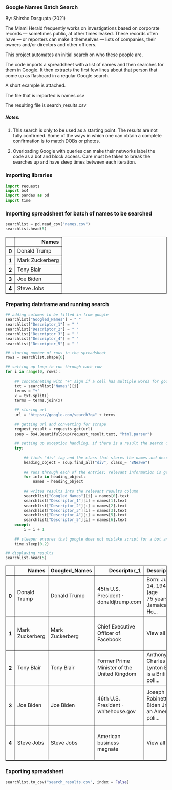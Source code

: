 ### Google Names Batch Search

By: Shirsho Dasgupta (2021) 

The Miami Herald frequently works on investigations based on corporate records — sometimes public, at other times leaked. These records often have — or reporters can make it themselves — lists of companies, their owners and/or directors and other officers. 

This project automates an initial search on who these people are. 

The code imports a spreadsheet with a list of names and then searches for them in Google. It then extracts the first few lines about that person that come up as flashcard in a regular Google search.  

A short example is attached. 

The file that is imported is names.csv

The resulting file is search_results.csv

##### Notes:

1. This search is only to be used as a starting point. The results are not fully confirmed. Some of the ways in which one can obtain a complete confirmation is to match DOBs or photos. 

2. Overloading Google with queries can make their networks label the code as a bot and block access. Care must be taken to break the searches up and have sleep times between each iteration.

### Importing libraries


```python
import requests
import bs4
import pandas as pd
import time
```

### Importing spreadsheet for batch of names to be searched


```python
searchlist = pd.read_csv("names.csv")  
searchlist.head(5)
```




<div>
<style scoped>
    .dataframe tbody tr th:only-of-type {
        vertical-align: middle;
    }

    .dataframe tbody tr th {
        vertical-align: top;
    }

    .dataframe thead th {
        text-align: right;
    }
</style>
<table border="1" class="dataframe">
  <thead>
    <tr style="text-align: right;">
      <th></th>
      <th>Names</th>
    </tr>
  </thead>
  <tbody>
    <tr>
      <th>0</th>
      <td>Donald Trump</td>
    </tr>
    <tr>
      <th>1</th>
      <td>Mark Zuckerberg</td>
    </tr>
    <tr>
      <th>2</th>
      <td>Tony Blair</td>
    </tr>
    <tr>
      <th>3</th>
      <td>Joe Biden</td>
    </tr>
    <tr>
      <th>4</th>
      <td>Steve Jobs</td>
    </tr>
  </tbody>
</table>
</div>



### Preparing dataframe and running search


```python
## adding columns to be filled in from google
searchlist["Googled_Names"] = " "
searchlist["Descriptor_1"] = " "
searchlist["Descriptor_2"] = " "
searchlist["Descriptor_3"] = " "
searchlist["Descriptor_4"] = " "
searchlist["Descriptor_5"] = " "
```


```python
## storing number of rows in the spreadsheet
rows = searchlist.shape[0] 

## setting up loop to run through each row
for i in range(0, rows):
    
    ## concatenating with "+" sign if a cell has multiple words for google search url pattern
    txt = searchlist["Names"][i]
    terms = "+"
    x = txt.split()
    terms = terms.join(x)
    
    ## storing url
    url = "https://google.com/search?q=" + terms
    
    ## getting url and converting for scrape
    request_result = requests.get(url)
    soup = bs4.BeautifulSoup(request_result.text, "html.parser")
    
    ## setting up exception handling, if there is a result the search details are stored, if not, loops moves onto next row
    try:
        
        ## finds "div" tag and the class that stores the names and descriptors; note: this sometimes changes and should be checked and modified accordingly
        heading_object = soup.find_all("div", class_= "BNeawe")
        
        ## runs through each of the entries; relevant information is generally stored in the first six cells
        for info in heading_object:
            names = heading_object
        
        ## writes results into the relevant results column
        searchlist["Googled_Names"][i] = names[0].text
        searchlist["Descriptor_1"][i] = names[1].text
        searchlist["Descriptor_2"][i] = names[2].text
        searchlist["Descriptor_3"][i] = names[3].text
        searchlist["Descriptor_4"][i] = names[5].text
        searchlist["Descriptor_5"][i] = names[6].text
    except:
        i = i + 1
        
    ## sleeper ensures that google does not mistake script for a bot and blocks access    
    time.sleep(0.2)   
```


```python
## displaying results
searchlist.head(5)
```




<div>
<style scoped>
    .dataframe tbody tr th:only-of-type {
        vertical-align: middle;
    }

    .dataframe tbody tr th {
        vertical-align: top;
    }

    .dataframe thead th {
        text-align: right;
    }
</style>
<table border="1" class="dataframe">
  <thead>
    <tr style="text-align: right;">
      <th></th>
      <th>Names</th>
      <th>Googled_Names</th>
      <th>Descriptor_1</th>
      <th>Descriptor_2</th>
      <th>Descriptor_3</th>
      <th>Descriptor_4</th>
      <th>Descriptor_5</th>
    </tr>
  </thead>
  <tbody>
    <tr>
      <th>0</th>
      <td>Donald Trump</td>
      <td>Donald Trump</td>
      <td>45th U.S. President · donaldjtrump.com</td>
      <td>Born: June 14, 1946 (age 75 years), Jamaica Ho...</td>
      <td>Height: 6′ 3″</td>
      <td>Party: Republican Party</td>
      <td>Spouse: Melania Trump (m. 2005), Marla Maples ...</td>
    </tr>
    <tr>
      <th>1</th>
      <td>Mark Zuckerberg</td>
      <td>Mark Zuckerberg</td>
      <td>Chief Executive Officer of Facebook</td>
      <td>View all</td>
      <td>Mark Elliot Zuckerberg is an American media ma...</td>
      <td>Net worth: 122.7 billion USD (2021)</td>
      <td>Born: May 14, 1984 (age 37 years), White Plain...</td>
    </tr>
    <tr>
      <th>2</th>
      <td>Tony Blair</td>
      <td>Tony Blair</td>
      <td>Former Prime Minister of the United Kingdom</td>
      <td>Anthony Charles Lynton Blair is a British poli...</td>
      <td>Anthony Charles Lynton Blair is a British poli...</td>
      <td>Height: 6′ 0″</td>
      <td>Spouse: Cherie Blair (m. 1980)</td>
    </tr>
    <tr>
      <th>3</th>
      <td>Joe Biden</td>
      <td>Joe Biden</td>
      <td>46th U.S. President · whitehouse.gov</td>
      <td>Joseph Robinette Biden Jr. is an American poli...</td>
      <td>Joseph Robinette Biden Jr. is an American poli...</td>
      <td>Born: November 20, 1942 (age 78 years), Scrant...</td>
      <td>Height: 6′ 0″</td>
    </tr>
    <tr>
      <th>4</th>
      <td>Steve Jobs</td>
      <td>Steve Jobs</td>
      <td>American business magnate</td>
      <td>View all</td>
      <td>Steven Paul Jobs was an American business magn...</td>
      <td>Born: February 24, 1955, San Francisco, CA</td>
      <td>Died: October 5, 2011, Palo Alto, CA</td>
    </tr>
  </tbody>
</table>
</div>



### Exporting spreadsheet


```python
searchlist.to_csv("search_results.csv", index = False)
```
